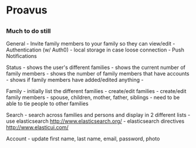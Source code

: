 # Proavus
## 

### Much to do still
General
	- Invite family members to your family so they can view/edit
	- Authentication (w/ Auth0)
	- local storage in case loose connection
	- Push Notifications

Status
	- shows the user's different families
	- shows the current number of family members
	- shows the number of family members that have accounts
	- shows if family members have added/edited anything
	- 

Family
	- initially list the different families
	- create/edit families
	- create/edit family members - spouse, children, mother, father, siblings
	- need to be able to tie people to other families

Search
	- search across families and persons and display in 2 different lists
	- use elasticsearch http://www.elasticsearch.org/
	- elasticsearch directives http://www.elasticui.com/

Account
	- update first name, last name, email, password, photo

